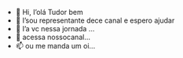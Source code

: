 - 👋 Hi, I’olá Tudor bem 
- 👀 I’sou representante
  dece canal e espero ajudar 
- 🌱 I’a vc nessa jornada ...
- 💞️ acessa nossocanal...
- 📫 ou me manda um oi...

<!---
Josue1515/Je1515 is a ✨ special ✨ repository because its `README.md` (this file) appears on your GitHub profile.
You can click the Preview link to take a look at your changes.
--->
